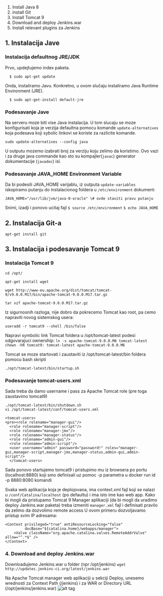 1. Install Java 8
2. install Git
3. Install Tomcat 9
4. Download and deploy Jenkins.war
5. Install relevant plugins za Jenkins

## 1. Instalacija Jave 


### Instalacija defaultnog JRE/JDK


Prvo, updejtujemo index paketa.

  ```  $ sudo apt-get update```

Onda, instaliramo Javu. Konkretno, u ovom slučaju instaliramo Java Runtime Environment (JRE).

  ```  $ sudo apt-get-install default-jre```

### Podesavanje Jave

Na serveru moze biti vise Java instalacija. U tom slucaju se moze konfigurisati koja je verzija defaultna pomocu komande ```update-alternatives``` koja podesava koji sybolic linkovi se koriste za razlicite komande.

```sudo update-alternatives --config java```

U outputu mozemo izabrati broj za verziju koju zelimo da koristimo. Ovo vazi i za druge java commande kao sto su kompajler(```javac```) generator dokumentacije (```javadoc```) isl.

### Podesavanje JAVA_HOME Environment Variable

Da bi podesili JAVA_HOME varijablu, iz outputa ```update-variables``` iskopiramo putanju do instalacionog foldera u ```/etc/environment```  dokument:

```JAVA_HOME="/usr/lib/jvm/java-8-oracle" \# ovde staviti pravu putanju```

Snimi, izadji i ponovo ucitaj fajl
```$ source /etc/environment```
   ```$ echo JAVA_HOME```

## 2. Instalacija Git-a

```apt-get install git```

## 3. Instalacija i podesavanje Tomcat 9 

### Instalacija Tomcat 9 

```cd /opt/``` 

```apt-get install wget```

```wget http://www-eu.apache.org/dist/tomcat/tomcat-9/v9.0.0.M17/bin/apache-tomcat-9.0.0.M17.tar.gz```

```tar xzf apache-tomcat-9.0.0.M17.tar.gz```

Iz sigurnosnih razloga, nije dobro da pokrecemo Tomcat kao root, pa cemo napraviti novog sistemskog usera:

```useradd -r tomcat9 --shell /bin/false```

Napravi symbolic link  Tomcat foldera u  /opt/tomcat-latest podesi odgovarajuci ownership:
```ln -s apache-tomcat-9.0.0.M6 tomcat-latest```
```chown -hR tomcat9: tomcat-latest apache-tomcat-9.0.0.M6```

Tomcat se moze startovati i zaustaviti iz /opt/tomcat-latest/bin foldera pomocu bash  skripti
```
./opt/tomcat-latest/bin/startup.sh
``` 

### Podesavanje tomcat-users.xml

Sada treba da damo username i pass za Apache Tomcat role (pre toga zaustavimo tomcat9)

```
./opt/tomcat-latest/bin/shutdown.sh
vi /opt/tomcat-latest/conf/tomcat-users.xml
```

```
<tomcat-users>
<pre><role rolename="manager-gui"/>
  <role rolename="manager-script"/>
  <role rolename="manager-jmx"/>
  <role rolename="manager-status"/>
  <role rolename="admin-gui"/>
  <role rolename="admin-script"/>
  <user username="admin" password="password!" roles="manager-gui,manager-script,manager-jmx,manager-status,admin-gui,admin-script"/>
  </tomcat-users>
```
Sada ponovo startujemo tomcat9 i pristupimo mu iz browsera po portu (localhost:8880) koji smo definisali uz pomoc -p parametra u docker run id -p 8880:8080 komandi

Svaka web aplikacija koja je deplojovana, ima context.xml fajl koji se nalazi u ```/conf/Catalina/localhost```  (po defaultu) i ima isto ime kao web app.
Kako bi mogli da pristupamo Tomcat 9 Manager aplikaciji (da bi mogli da uradimo deploy Jankins.war paketa) treba izmeniti ```manager.xml``` fajl i definisati pravilo da zelimo da dozvolimo remote access
U ovom primeru dozvoljavamo pristup svim IP adresama:
```
<Context privileged="true" antiResourceLocking="false" 
         docBase="${catalina.home}/webapps/manager">
    <Valve className="org.apache.catalina.valves.RemoteAddrValve" allow="^.*$" />
</Context>
```

### 4. Download and deploy Jenkins.war 

Downloadujemo Jenkins.war u folder (npr /opt/jenkins)
`wget http://updates.jenkins-ci.org/latest/jenkins.war`

Na Apache Tomcat manager web aplikaciji u sekciji Deploy, unesemo wrednosti za Context Path (/jenkins) i za WAR or Directory URL (/opt/jenkins/jenkins.war)
![alt tag](img/jenkinsDeploy.jpg)




